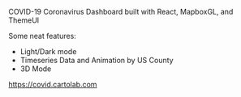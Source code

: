 COVID-19 Coronavirus Dashboard built with React, MapboxGL, and ThemeUI

Some neat features:
- Light/Dark mode
- Timeseries Data and Animation by US County
- 3D Mode

https://covid.cartolab.com